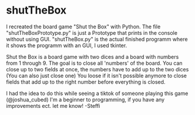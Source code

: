 # shutTheBox
I recreated the board game "Shut the Box" with Python. The file "shutTheBoxPrototype.py" is just a Prototype that prints in the console without using GUI.
"shutTheBox.py" is the actual finished programm where it shows the programm with an GUI, I used tkinter.

Shut the Box is a board game with two dices and a board with numbers from 1 through 9. The goal is to close all 'numbers' of the board.
You can close up to two fields at once, the numbers have to add up to the two dices (You can also just close one)
You loose if it isn't possible anymore to close fields that add up to the right number before everything is closed.

I had the idea to do this while seeing a tiktok of someone playing this game (@joshua_cubed)
I'm a beginner to programming, if you have any improvements ect. let me know!
-Steffi
